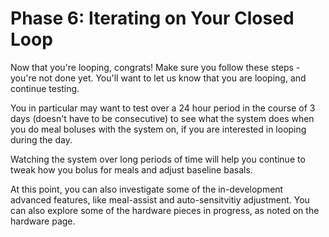 # Phase 6: Iterating on Your Closed Loop

Now that you're looping, congrats! Make sure you follow these steps - you're not done yet. You'll want to let us know that you are looping, and continue testing.

You in particular may want to test over a 24 hour period in the course of 3 days (doesn't have to be consecutive) to see what the system does when you do meal boluses with the system on, if you are interested in looping during the day.

Watching the system over long periods of time will help you continue to tweak how you bolus for meals and adjust baseline basals.

At this point, you can also investigate some of the in-development advanced features, like meal-assist and auto-sensitvitiy adjustment. You can also explore some of the hardware pieces in progress, as noted on the hardware page.

